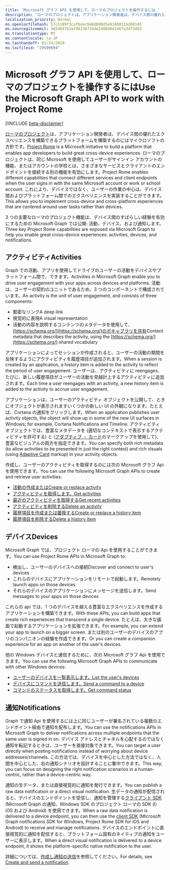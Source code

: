 ```yaml
---
title: 'Microsoft グラフ API を使用して、ローマのプロジェクトを操作するには '
description: 'ローマのプロジェクトは、アプリケーション開発者は、デバイス間の優れたエクスペリエンスを構築できるプラットフォームを構築するのにはマイクロソフトの方針です。 ローマのプロジェクトは、同じ Microsoft を使用してユーザーがサインイン アカウントの機能、またはアカウントの学校とは、さまざまなサービスとクライアントのエンドポイントを接続する別の機能を有効にします。 これにより、デバイスではなく、ユーザーの作業の中心は、デバイス間およびプラットフォーム間でのエクスペリエンスを実装することができます。 '
localization_priority: Normal
ms.openlocfilehash: 57c5189f3caf64ec048d000d5e9108811bd88145
ms.sourcegitcommit: 3d24047b3af46136734de2486b041e67a34f3d83
ms.translationtype: MT
ms.contentlocale: ja-JP
ms.lasthandoff: 01/24/2019
ms.locfileid: "29509694"
---
```

# <a name="use-the-microsoft-graph-api-to-work-with-project-rome"></a><span data-ttu-id="78626-105">Microsoft グラフ API を使用して、ローマのプロジェクトを操作するには</span><span class="sxs-lookup"><span data-stu-id="78626-105">Use the Microsoft Graph API to work with Project Rome</span></span> 

[!INCLUDE [beta-disclaimer](../../includes/beta-disclaimer.md)]

<span data-ttu-id="78626-106">[ローマのプロジェクト](https://developer.microsoft.com/en-us/windows/project-rome)は、アプリケーション開発者は、デバイス間の優れたエクスペリエンスを構築できるプラットフォームを構築するのにはマイクロソフトの方針です。</span><span class="sxs-lookup"><span data-stu-id="78626-106">[Project Rome](https://developer.microsoft.com/en-us/windows/project-rome) is a Microsoft initiative to build a platform that enables app developers to build great cross-device experiences.</span></span> <span data-ttu-id="78626-107">ローマのプロジェクトは、同じ Microsoft を使用してユーザーがサインイン アカウントの機能、またはアカウントの学校とは、さまざまなサービスとクライアントのエンドポイントを接続する別の機能を有効にします。</span><span class="sxs-lookup"><span data-stu-id="78626-107">Project Rome enables different capabilities that connect different services and client endpoints when the user signs in with the same Microsoft account or work or school account.</span></span> <span data-ttu-id="78626-108">これにより、デバイスではなく、ユーザーの作業の中心は、デバイス間およびプラットフォーム間でのエクスペリエンスを実装することができます。</span><span class="sxs-lookup"><span data-stu-id="78626-108">This allows you to implement cross-device and cross-platform experiences that are centered around user tasks rather than devices.</span></span> 

<span data-ttu-id="78626-109">3 つの主要なローマのプロジェクト機能は、デバイス間のすばらしい経験を有効にするための Microsoft Graph では公開: 活動、デバイス、および通知します。</span><span class="sxs-lookup"><span data-stu-id="78626-109">Three key Project Rome capabilities are exposed via Microsoft Graph to help you enable great cross-device experiences: activities, devices, and notifications.</span></span> 

## <a name="activities"></a><span data-ttu-id="78626-110">アクティビティ</span><span class="sxs-lookup"><span data-stu-id="78626-110">Activities</span></span>

<span data-ttu-id="78626-111">Graph での活動、アプリを使用してドライブのユーザーの活動をデバイスやプラットフォーム間で、できます。</span><span class="sxs-lookup"><span data-stu-id="78626-111">Activities in Microsoft Graph enable you to drive user engagement with your apps across devices and platforms.</span></span> <span data-ttu-id="78626-112">活動は、ユーザーの契約のユニットであるため、3 つのコンポーネントで構成されています。</span><span class="sxs-lookup"><span data-stu-id="78626-112">An activity is the unit of user engagement, and consists of three components:</span></span>

- <span data-ttu-id="78626-113">緊密なリンク</span><span class="sxs-lookup"><span data-stu-id="78626-113">A deep link</span></span>
- <span data-ttu-id="78626-114">視覚的に表現</span><span class="sxs-lookup"><span data-stu-id="78626-114">A visual representation</span></span>
- <span data-ttu-id="78626-115">活動の内容を説明するコンテンツのメタデータを使用して、[https://schema.org/](https://schema.org/)のボキャブラリを共有</span><span class="sxs-lookup"><span data-stu-id="78626-115">Content metadata that describes the activity, using the [https://schema.org/](https://schema.org/) shared vocabulary</span></span>

<span data-ttu-id="78626-116">アプリケーションによってセッションが作成されると、ユーザーの活動の期間を反映するようにアクティビティを履歴項目が追加されます。</span><span class="sxs-lookup"><span data-stu-id="78626-116">When a session is created by an application, a history item is added to the activity to reflect the period of user engagement.</span></span> <span data-ttu-id="78626-117">ユーザーは、アクティビティに reengages、たびに、新しい履歴項目がユーザーの活動を見越計上するアクティビティに追加されます。</span><span class="sxs-lookup"><span data-stu-id="78626-117">Each time a user reengages with an activity, a new history item is added to the activity to accrue user engagement.</span></span>

<span data-ttu-id="78626-118">アプリケーションは、ユーザーのアクティビティ オブジェクトを公開して、ときにオブジェクトが表示されますいくつかの新しい UI の外観になります。たとえば、Cortana の通知をクリックします。</span><span class="sxs-lookup"><span data-stu-id="78626-118">When an application publishes user activity objects, the object will show up in some of the new UI surfaces in Windows; for example, Cortana Notifications and Timeline.</span></span> <span data-ttu-id="78626-119">アクティビティ オブジェクトでは、豊富なメタデータを (適切なコンテキストで表示するアクティビティを許可する) と ([アダプティブ ・ カード](https://adaptivecards.io/)のマークアップを使用して)、豊富なビジュアルの両方を指定できます。</span><span class="sxs-lookup"><span data-stu-id="78626-119">You can specify both rich metadata (to allow activities to be presented in just the right context) and rich visuals (using [Adaptive Card](https://adaptivecards.io/) markup) in your activity objects.</span></span>

<span data-ttu-id="78626-120">作成し、ユーザーのアクティビティを取得するのには次の Microsoft グラフ Api を使用できます。</span><span class="sxs-lookup"><span data-stu-id="78626-120">You can use the following Microsoft Graph APIs to create and retrieve user activities:</span></span>

- [<span data-ttu-id="78626-121">活動の作成または</span><span class="sxs-lookup"><span data-stu-id="78626-121">Create or replace activity</span></span>](../api/projectrome-put-activity.md)
- [<span data-ttu-id="78626-122">アクティビティを取得します。</span><span class="sxs-lookup"><span data-stu-id="78626-122">Get activities</span></span>](../api/projectrome-get-activities.md)
- [<span data-ttu-id="78626-123">最近のアクティビティを取得する</span><span class="sxs-lookup"><span data-stu-id="78626-123">Get recent activities</span></span>](../api/projectrome-get-recent-activities.md)
- [<span data-ttu-id="78626-124">アクティビティを削除する</span><span class="sxs-lookup"><span data-stu-id="78626-124">Delete an activity</span></span>](../api/projectrome-delete-activity.md)
- [<span data-ttu-id="78626-125">履歴項目を作成または置換する</span><span class="sxs-lookup"><span data-stu-id="78626-125">Create or replace a history item</span></span>](../api/projectrome-put-historyitem.md)
- [<span data-ttu-id="78626-126">履歴項目を削除する</span><span class="sxs-lookup"><span data-stu-id="78626-126">Delete a history item</span></span>](../api/projectrome-delete-historyitem.md)

## <a name="devices"></a><span data-ttu-id="78626-127">デバイス</span><span class="sxs-lookup"><span data-stu-id="78626-127">Devices</span></span>

<span data-ttu-id="78626-128">Microsoft Graph では、プロジェクト ローマの Api を使用することができます。</span><span class="sxs-lookup"><span data-stu-id="78626-128">You can use Project Rome APIs in Microsoft Graph to:</span></span>

- <span data-ttu-id="78626-129">検出し、ユーザーのデバイスへの接続</span><span class="sxs-lookup"><span data-stu-id="78626-129">Discover and connect to user's devices</span></span>
- <span data-ttu-id="78626-130">これらのデバイスにアプリケーションをリモートで起動します。</span><span class="sxs-lookup"><span data-stu-id="78626-130">Remotely launch apps on those devices</span></span>
- <span data-ttu-id="78626-131">それらのデバイスのアプリケーションにメッセージを送信します。</span><span class="sxs-lookup"><span data-stu-id="78626-131">Send messages to your apps on those devices</span></span>

<span data-ttu-id="78626-132">これらの api では、1 つのデバイスを越える豊富なエクスペリエンスを作成するアプリケーションを構築できます。</span><span class="sxs-lookup"><span data-stu-id="78626-132">With these APIs, you can build apps that create rich experiences that transcend a single device.</span></span> <span data-ttu-id="78626-133">たとえば、大きな画面で起動するアプリケーションを拡張できます。</span><span class="sxs-lookup"><span data-stu-id="78626-133">For example, you can extend your app to launch on a bigger screen.</span></span> <span data-ttu-id="78626-134">または別のユーザーのデバイスのアプリのコンパニオンの経験を作成できます。</span><span class="sxs-lookup"><span data-stu-id="78626-134">Or you can create a companion experience for an app on another of the user's devices.</span></span>

<span data-ttu-id="78626-135">他の Windows デバイスと通信するために、次の Microsoft グラフ Api を使用できます。</span><span class="sxs-lookup"><span data-stu-id="78626-135">You can use the following Microsoft Graph APIs to communicate with other Windows devices:</span></span>

- [<span data-ttu-id="78626-136">ユーザーのデバイスを一覧表示します。</span><span class="sxs-lookup"><span data-stu-id="78626-136">List the user's devices</span></span>](../api/user-list-devices.md)
- [<span data-ttu-id="78626-137">デバイスにコマンドを送信します。</span><span class="sxs-lookup"><span data-stu-id="78626-137">Send a command to a device</span></span>](../api/send-device-command.md)
- [<span data-ttu-id="78626-138">コマンドのステータスを取得します。</span><span class="sxs-lookup"><span data-stu-id="78626-138">Get command status</span></span>](../api/get-device-command-status.md)

## <a name="notifications"></a><span data-ttu-id="78626-139">通知</span><span class="sxs-lookup"><span data-stu-id="78626-139">Notifications</span></span>

<span data-ttu-id="78626-140">Graph で通知 Api を使用するには上に同じユーザーが署名されている複数のエンドポイント経由で通知を配布します。</span><span class="sxs-lookup"><span data-stu-id="78626-140">You can use the notifications APIs in Microsoft Graph to deliver notifications across multiple endpoints that the same user is signed in on.</span></span> <span data-ttu-id="78626-141">デバイス アドレスとチャネルを心配するのではなく通知を転記するときは、ユーザーを直接対象できます。</span><span class="sxs-lookup"><span data-stu-id="78626-141">You can target a user directly when posting notifications instead of worrying about device addresses/channels.</span></span> <span data-ttu-id="78626-142">この方法では、デバイスを中心とした方法ではなく、人間を中心とした、右の通知シナリオを設計することに集中できます。</span><span class="sxs-lookup"><span data-stu-id="78626-142">This way, you can focus on designing the right notification scenarios in a human-centric, rather than a device-centric way.</span></span> 

<span data-ttu-id="78626-143">通知の生データ、または直接視覚的に通知を発行できます。</span><span class="sxs-lookup"><span data-stu-id="78626-143">You can publish a raw data notification or a direct visual notification.</span></span> <span data-ttu-id="78626-144">生データの通知が配信されると、デバイスのエンドポイントを受信し、通知を管理する[クライアント SDK](https://github.com/Microsoft/project-rome) (Microsoft Graph の通知、Windows SDK のプロジェクト ローマの SDK の iOS および Android) を使用できます。</span><span class="sxs-lookup"><span data-stu-id="78626-144">When a raw data notification is delivered to a device endpoint, you can then use the [client SDK](https://github.com/Microsoft/project-rome) (Microsoft Graph notifications SDK for Windows, Project Rome SDK for iOS and Android) to receive and manage notifications.</span></span> <span data-ttu-id="78626-145">デバイスのエンドポイントに直接視覚的に通知を配信すると、プラットフォーム固有のネイティブの通知をユーザーに表示します。</span><span class="sxs-lookup"><span data-stu-id="78626-145">When a direct visual notification is delivered to a device endpoint, it shows the platform-specific native notification to the user.</span></span> 

<span data-ttu-id="78626-146">詳細については、[作成し通知の送信](../api/projectrome-notification-post.md)を参照してください。</span><span class="sxs-lookup"><span data-stu-id="78626-146">For details, see [Create and send a notification](../api/projectrome-notification-post.md).</span></span>

<!--
{
  "type": "#page.annotation",
  "suppressions": [
    "Error: /api-reference/beta/resources/project-rome-overview.md:\r\n      Exception processing links.\r\n    System.ArgumentException: Link Definition was null. Link text: !INCLUDE [beta-disclaimer](../../includes/beta-disclaimer.md)\r\n      at ApiDoctor.Validation.DocFile.get_LinkDestinations()\r\n      at ApiDoctor.Validation.DocSet.ValidateLinks(Boolean includeWarnings, String[] relativePathForFiles, IssueLogger issues, Boolean requireFilenameCaseMatch, Boolean printOrphanedFiles)"
  ]
}
-->
